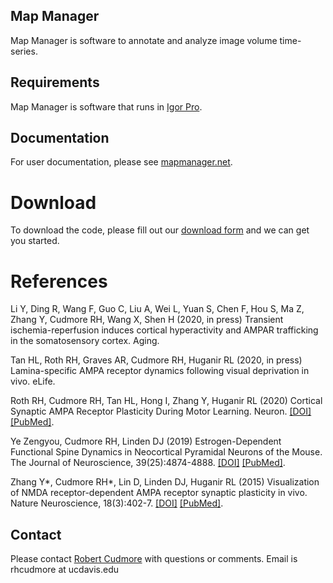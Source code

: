 ## Map Manager

Map Manager is software to annotate and analyze image volume time-series.

## Requirements

Map Manager is software that runs in [Igor Pro](https://www.wavemetrics.com/).

## Documentation

For user documentation, please see [mapmanager.net](https://mapmanager.net).

# Download

To download the code, please fill out our [download form](https://mapmanager.net/download) and we can get you started.

# References

Li Y, Ding R, Wang F, Guo C, Liu A, Wei L, Yuan S, Chen F, Hou S, Ma Z, Zhang Y, Cudmore RH, Wang X, Shen H (2020, in press) Transient ischemia-reperfusion induces cortical hyperactivity and AMPAR trafficking in the somatosensory cortex. Aging.

Tan HL, Roth RH, Graves AR, Cudmore RH, Huganir RL (2020, in press) Lamina-specific AMPA receptor dynamics
following visual deprivation in vivo. eLife.

Roth RH, Cudmore RH, Tan HL, Hong I, Zhang Y, Huganir RL (2020) Cortical Synaptic AMPA Receptor Plasticity During Motor Learning. Neuron. [[DOI]](10.1016/j.neuron.2019.12.005) [[PubMed]](https://www.ncbi.nlm.nih.gov/pubmed/31901303).

Ye Zengyou, Cudmore RH, Linden DJ (2019) Estrogen-Dependent Functional Spine Dynamics in Neocortical Pyramidal Neurons of the Mouse. The Journal of Neuroscience, 39(25):4874-4888. [[DOI]](10.1523/JNEUROSCI.2772-18.2019) [[PubMed]](https://www.ncbi.nlm.nih.gov/pubmed/30992373).

Zhang Y*, Cudmore RH*, Lin D, Linden DJ, Huganir RL (2015) Visualization of NMDA receptor-dependent AMPA receptor synaptic plasticity in vivo. Nature Neuroscience, 18(3):402-7. [[DOI]](https://www.nature.com/articles/nn.3936) [[PubMed]](https://www.ncbi.nlm.nih.gov/pubmed/25643295).

## Contact

Please contact [Robert Cudmore](https://robertcudmore.org) with questions or comments. Email is rhcudmore at ucdavis.edu
